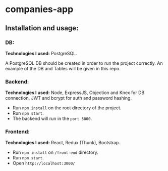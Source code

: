 # companies-app

## Installation and usage:

### DB:

**Technologies I used:** PostgreSQL.

A PostgreSQL DB should be created in order to run the project correctly. An example of the DB and Tables will be given in this repo.

### Backend:

**Technologies I used:** Node, ExpressJS, Objection and Knex for DB connection, JWT and bcrypt for auth and password hashing.

- Run `npm install` on the root directory of the project.
- Run `npm start`.
- The backend will run in the `port 5000`.


### Frontend:

**Technologies I used:** React, Redux (Thunk), Bootstrap.

- Run `npm install` on `/front-end` directory.
- Run `npm start`.
- Open `http://localhost:3000/`

